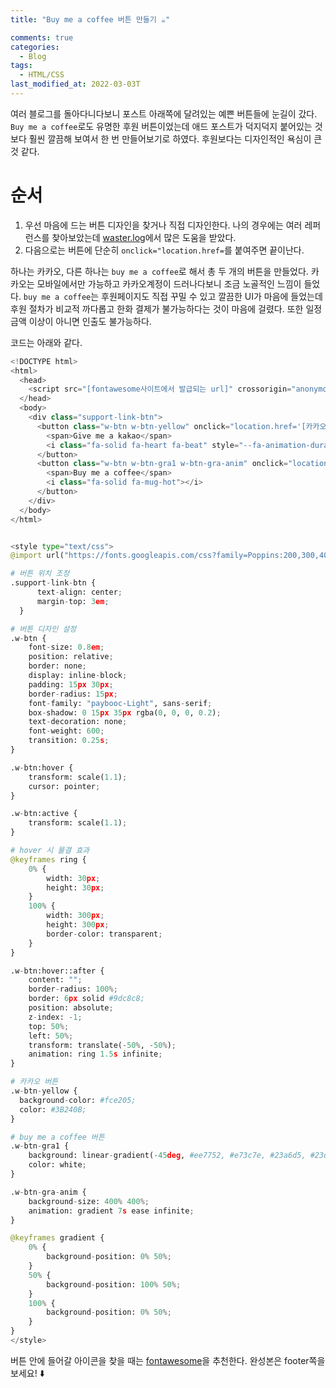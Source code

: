 ```yaml
---
title: "Buy me a coffee 버튼 만들기 ☕️"

comments: true
categories:
  - Blog
tags:
  - HTML/CSS
last_modified_at: 2022-03-03T
---
```


여러 블로그를 돌아다니다보니 포스트 아래쪽에 달려있는 예쁜 버튼들에 눈길이 갔다. `Buy me a coffee`로도 유명한 후원 버튼이었는데 애드 포스트가 덕지덕지 붙어있는 것보다 훨씬 깔끔해 보여서 한 번 만들어보기로 하였다. 후원보다는 디자인적인 욕심이 큰 것 같다. 

# 순서 
1. 우선 마음에 드는 버튼 디자인을 찾거나 직접 디자인한다. 나의 경우에는 여러 레퍼런스를 찾아보았는데 [waster.log](https://velog.io/@whdnjsdyd111/CSS-버튼-이쁘게-꾸미기)에서 많은 도움을 받았다. 
2. 다음으로는 버튼에 단순히 `onclick="location.href=`를 붙여주면 끝이난다.  

하나는 카카오, 다른 하나는 `buy me a coffee`로 해서 총 두 개의 버튼을 만들었다. 카카오는 모바일에서만 가능하고 카카오계정이 드러나다보니 조금 노골적인 느낌이 들었다. `buy me a coffee`는 후원페이지도 직접 꾸밀 수 있고 깔끔한 UI가 마음에 들었는데 후원 절차가 비교적 까다롭고 한화 결제가 불가능하다는 것이 마음에 걸렸다. 또한 일정 금액 이상이 아니면 인출도 불가능하다.  

코드는 아래와 같다. 
```python
<!DOCTYPE html>
<html>
  <head>
    <script src="[fontawesome사이트에서 발급되는 url]" crossorigin="anonymous"></script>
  </head>
  <body>
    <div class="support-link-btn">
      <button class="w-btn w-btn-yellow" onclick="location.href='[카카오페이 송금 url]'">
        <span>Give me a kakao</span>
        <i class="fa-solid fa-heart fa-beat" style="--fa-animation-duration: 1s;"></i>
      </button>
      <button class="w-btn w-btn-gra1 w-btn-gra-anim" onclick="location.href='[buy me a coffee 후원페이지 url]'">
        <span>Buy me a coffee</span>
        <i class="fa-solid fa-mug-hot"></i>
      </button>
    </div>
  </body>
</html>


<style type="text/css">
@import url("https://fonts.googleapis.com/css?family=Poppins:200,300,400,500,600,700,800,900&display=swap");

# 버튼 위치 조정
.support-link-btn {
      text-align: center;
      margin-top: 3em;
  }

# 버튼 디자인 설정
.w-btn {
    font-size: 0.8em;
    position: relative;
    border: none;
    display: inline-block;
    padding: 15px 30px;
    border-radius: 15px;
    font-family: "paybooc-Light", sans-serif;
    box-shadow: 0 15px 35px rgba(0, 0, 0, 0.2);
    text-decoration: none;
    font-weight: 600;
    transition: 0.25s;
}

.w-btn:hover {
    transform: scale(1.1);
    cursor: pointer;
}

.w-btn:active {
    transform: scale(1.1);
}

# hover 시 물결 효과
@keyframes ring {
    0% {
        width: 30px;
        height: 30px;
    }
    100% {
        width: 300px;
        height: 300px;
        border-color: transparent;
    }
}

.w-btn:hover::after {
    content: "";
    border-radius: 100%;
    border: 6px solid #9dc8c8;
    position: absolute;
    z-index: -1;
    top: 50%;
    left: 50%;
    transform: translate(-50%, -50%);
    animation: ring 1.5s infinite;
}

# 카카오 버튼
.w-btn-yellow {
  background-color: #fce205;
  color: #3B240B;
}

# buy me a coffee 버튼
.w-btn-gra1 {
    background: linear-gradient(-45deg, #ee7752, #e73c7e, #23a6d5, #23d5ab);
    color: white;
}

.w-btn-gra-anim {
    background-size: 400% 400%;
    animation: gradient 7s ease infinite;
}

@keyframes gradient {
    0% {
        background-position: 0% 50%;
    }
    50% {
        background-position: 100% 50%;
    }
    100% {
        background-position: 0% 50%;
    }
}
</style>
```

버튼 안에 들어갈 아이콘을 찾을 때는 [fontawesome](https://fontawesome.com)을 추천한다. 완성본은 footer쪽을 보세요! ⬇️
